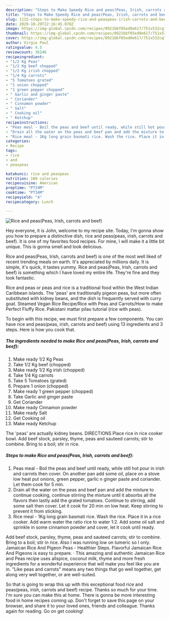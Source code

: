 ```yaml
---
description: "Steps to Make Speedy Rice and peas(Peas, Irish, carrots and beef)"
title: "Steps to Make Speedy Rice and peas(Peas, Irish, carrots and beef)"
slug: 1115-steps-to-make-speedy-rice-and-peaspeas-irish-carrots-and-beef
date: 2020-10-29T22:16:45.078Z
image: https://img-global.cpcdn.com/recipes/0921bbf05ed0e617/751x532cq70/rice-and-peaspeas-irish-carrots-and-beef-recipe-main-photo.jpg
thumbnail: https://img-global.cpcdn.com/recipes/0921bbf05ed0e617/751x532cq70/rice-and-peaspeas-irish-carrots-and-beef-recipe-main-photo.jpg
cover: https://img-global.cpcdn.com/recipes/0921bbf05ed0e617/751x532cq70/rice-and-peaspeas-irish-carrots-and-beef-recipe-main-photo.jpg
author: Virgie Paul
ratingvalue: 4.5
reviewcount: 36146
recipeingredient:
- "1/2 Kg Peas"
- "1/2 Kg beef chopped"
- "1/2 Kg irish chopped"
- "1/4 Kg carrots"
- "5 Tomatoes grated"
- "1 onion chopped"
- "1 green pepper chopped"
- " Garlic and ginger paste"
- " Coriander"
- " Cinnamon powder"
- " Salt"
- " Cooking oil"
- " Ketchup"
recipeinstructions:
- "Peas meal - Boil the peas and beef until ready, while still hot pour in irish and carrots then cover. On another pan add some oil, place on a stove low heat put onions, green pepper, garlic n ginger paste and coriander. Let them cook for 5 min."
- "Drain all the water on the peas and beef pan and add the mixture to continue cooking, continue stirring the mixture until it absorbs all the flavors then lastly add the grated tomatoes. Continue to stirring, add some salt then cover. Let it cook for 20 min on low heat. Keep stirring to prevent it from sticking."
- "Rice meal - 1Kg long grain basmati rice. Wash the rice. Place it in a rice cooker. Add warm water the ratio rice to water 1:2. Add some oil salt and sprinkle in some cinnamon powder and cover, let it cook until ready."
categories:
- Recipe
tags:
- rice
- and
- peaspeas

katakunci: rice and peaspeas 
nutrition: 109 calories
recipecuisine: American
preptime: "PT19M"
cooktime: "PT34M"
recipeyield: "4"
recipecategory: Lunch

---
```



![Rice and peas(Peas, Irish, carrots and beef)](https://img-global.cpcdn.com/recipes/0921bbf05ed0e617/751x532cq70/rice-and-peaspeas-irish-carrots-and-beef-recipe-main-photo.jpg)

Hey everyone, it is John, welcome to my recipe site. Today, I'm gonna show you how to prepare a distinctive dish, rice and peas(peas, irish, carrots and beef). It is one of my favorites food recipes. For mine, I will make it a little bit unique. This is gonna smell and look delicious.

Rice and peas(Peas, Irish, carrots and beef) is one of the most well liked of recent trending meals on earth. It's appreciated by millions daily. It is simple, it's quick, it tastes yummy. Rice and peas(Peas, Irish, carrots and beef) is something which I have loved my entire life. They're fine and they look fantastic.

Rice and peas or peas and rice is a traditional food within the West Indian Caribbean islands. The &#39;peas&#39; are traditionally pigeon peas, but more often substituted with kidney beans, and the dish is frequently served with curry goat. Steamed Vegan Rice Recipe/Rice with Peas and Carrots/How to make Perfect Fluffy Rice. Pakistani mattar pilau tutorial (rice with peas).


To begin with this recipe, we must first prepare a few components. You can have rice and peas(peas, irish, carrots and beef) using 13 ingredients and 3 steps. Here is how you cook that.

<!--inarticleads1-->

##### The ingredients needed to make Rice and peas(Peas, Irish, carrots and beef):

1. Make ready 1/2 Kg Peas
1. Take 1/2 Kg beef (chopped)
1. Make ready 1/2 Kg irish (chopped)
1. Take 1/4 Kg carrots
1. Take 5 Tomatoes (grated)
1. Prepare 1 onion (chopped)
1. Make ready 1 green pepper (chopped)
1. Take  Garlic and ginger paste
1. Get  Coriander
1. Make ready  Cinnamon powder
1. Make ready  Salt
1. Get  Cooking oil
1. Make ready  Ketchup


The &#39;peas&#39; are actually kidney beans. DIRECTIONS Place rice in rice cooker bowl. Add beef stock, parsley, thyme, peas and sauteed carrots; stir to combine. Bring to a boil; stir in rice. 

<!--inarticleads2-->

##### Steps to make Rice and peas(Peas, Irish, carrots and beef):

1. Peas meal - Boil the peas and beef until ready, while still hot pour in irish and carrots then cover. On another pan add some oil, place on a stove low heat put onions, green pepper, garlic n ginger paste and coriander. Let them cook for 5 min.
1. Drain all the water on the peas and beef pan and add the mixture to continue cooking, continue stirring the mixture until it absorbs all the flavors then lastly add the grated tomatoes. Continue to stirring, add some salt then cover. Let it cook for 20 min on low heat. Keep stirring to prevent it from sticking.
1. Rice meal - 1Kg long grain basmati rice. Wash the rice. Place it in a rice cooker. Add warm water the ratio rice to water 1:2. Add some oil salt and sprinkle in some cinnamon powder and cover, let it cook until ready.


Add beef stock, parsley, thyme, peas and sauteed carrots; stir to combine. Bring to a boil; stir in rice. Also I was running low on tumeric so I only. Jamaican Rice And Pigeon Peas - Healthier Steps. Flavorful Jamaican Rice And Pigeons is easy to prepare. · This amazing and authentic Jamaican Rice and Peas recipe uses allspice, coconut milk, thyme and more fresh ingredients for a wonderful experience that will make you feel like you are in. &#34;Like peas and carrots&#34; means any two things that go well together, get along very well together, or are well-suited. 

So that is going to wrap this up with this exceptional food rice and peas(peas, irish, carrots and beef) recipe. Thanks so much for your time. I'm sure you can make this at home. There is gonna be more interesting food in home recipes coming up. Don't forget to save this page on your browser, and share it to your loved ones, friends and colleague. Thanks again for reading. Go on get cooking!
